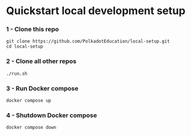 # Quickstart local development setup

### 1 - Clone this repo
```
git clone https://github.com/PolkadotEducation/local-setup.git
cd local-setup
```

### 2 - Clone all other repos
```
./run.sh
```

### 3 - Run Docker compose
```
docker compose up
```

### 4 - Shutdown Docker compose
```
docker compose down
```

